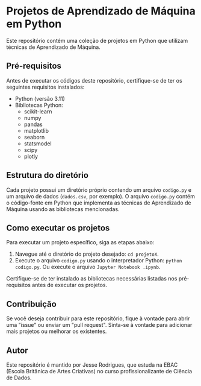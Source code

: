 # Projetos de Aprendizado de Máquina em Python

Este repositório contém uma coleção de projetos em Python que utilizam técnicas de Aprendizado de Máquina.

## Pré-requisitos

Antes de executar os códigos deste repositório, certifique-se de ter os seguintes requisitos instalados:

- Python (versão 3.11)
- Bibliotecas Python:
  - scikit-learn
  - numpy 
  - pandas 
  - matplotlib 
  - seaborn
  - statsmodel
  - scipy
  - plotly

## Estrutura do diretório

Cada projeto possui um diretório próprio contendo um arquivo `codigo.py` e um arquivo de dados (`dados.csv`, por exemplo). O arquivo `codigo.py` contém o código-fonte em Python que implementa as técnicas de Aprendizado de Máquina usando as bibliotecas mencionadas.

## Como executar os projetos

Para executar um projeto específico, siga as etapas abaixo:

1. Navegue até o diretório do projeto desejado: `cd projetoX`.
2. Execute o arquivo `codigo.py` usando o interpretador Python: `python codigo.py`. Ou execute o arquivo `Jupyter Notebook .ipynb`.

Certifique-se de ter instalado as bibliotecas necessárias listadas nos pré-requisitos antes de executar os projetos.

## Contribuição

Se você deseja contribuir para este repositório, fique à vontade para abrir uma "issue" ou enviar um "pull request". Sinta-se à vontade para adicionar mais projetos ou melhorar os existentes.

## Autor

Este repositório é mantido por Jesse Rodrigues, que estuda na EBAC (Escola Britânica de Artes Criativas) no curso profissionalizante de Ciência de Dados.
